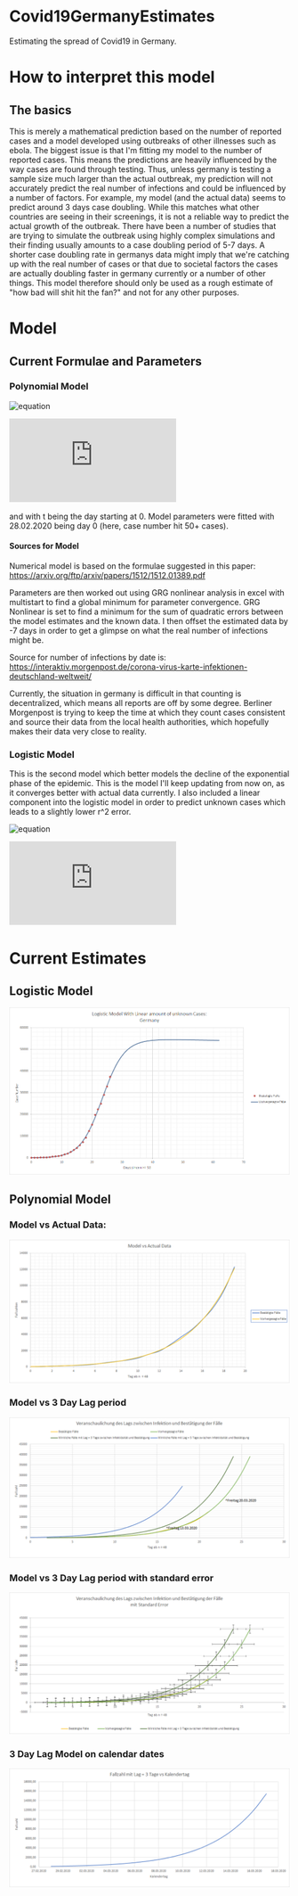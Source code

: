 # Covid19GermanyEstimates
Estimating the spread of Covid19 in Germany.

# How to interpret this model

## The basics
This is merely a mathematical prediction based on the number of reported cases and a model developed using outbreaks of other illnesses such as ebola. The biggest issue is that I'm fitting my model to the number of reported cases. This means the predictions are heavily influenced by the way cases are found through testing. Thus, unless germany is testing a sample size much larger than the actual outbreak, my prediction will not accurately predict the real number of infections and could be influenced by a number of factors. 
For example, my model (and the actual data) seems to predict around 3 days case doubling. While this matches what other countries are seeing in their screenings, it is not a reliable way to predict the actual growth of the outbreak. 
There have been a number of studies that are trying to simulate the outbreak using highly complex simulations and their finding usually amounts to a case doubling period of 5-7 days.
A shorter case doubling rate in germanys data might imply that we're catching up with the real number of cases or that due to societal factors the cases are actually doubling faster in germany currently or a number of other things. 
This model therefore should only be used as a rough estimate of "how bad will shit hit the fan?" and not for any other purposes.


# Model

## Current Formulae and Parameters

### Polynomial Model

![equation](https://latex.codecogs.com/gif.latex?Cases(t)=%20r\cdot%20[(\frac{r}{m}\cdot%20t%20+%20a)^m%20]%20^p%20)

![equationparameters](https://latex.codecogs.com/gif.latex?with:%20r=1;%20m=40;%20a=1,2704;%20p=0,4223;)

and with t being the day starting at 0. Model parameters were fitted with 28.02.2020 being day 0 (here, case number hit 50+ cases).

#### Sources for Model
Numerical model is based on the formulae suggested in this paper:
https://arxiv.org/ftp/arxiv/papers/1512/1512.01389.pdf

Parameters are then worked out using GRG nonlinear analysis in excel with multistart to find a global minimum for parameter convergence.
GRG Nonlinear is set to find a minimum for the sum of quadratic errors between the model estimates and the known data.
I then offset the estimated data by -7 days in order to get a glimpse on what the real number of infections might be.

Source for number of infections by date is:
https://interaktiv.morgenpost.de/corona-virus-karte-infektionen-deutschland-weltweit/

Currently, the situation in germany is difficult in that counting is decentralized, which means all reports are off by some degree. Berliner Morgenpost is trying to keep the time at which they count cases consistent and source their data from the local health authorities, which hopefully makes their data very close to reality.

### Logistic Model

This is the second model which better models the decline of the exponential phase of the epidemic. This is the model I'll keep updating from now on, as it converges better with actual data currently.
I also included a linear component into the logistic model in order to predict unknown cases which leads to a slightly lower r^2 error.

![equation](https://latex.codecogs.com/gif.latex?Cases(t)=%20a%20*%200,5%20/%20%20[0,5%20+%20(a%20-%200,5)%20*%20exp%20(-b%20*%20a%20*%20%20(x%20-c))]%20-%20(d%20*%20x%20+%20e))

![equationparameters](https://latex.codecogs.com/gif.latex?with%3A%20a%3D55884%2C12355%3B%20b%3D4%2C90955%20*%2010%7B%5E%7B-6%7D%7D%3B%20c%3D-19%3B%20d%20%3D%2026%2C72556%3B%20e%20%3D%202%2C50286*10%7B%5E%7B-7%7D%7D)


# Current Estimates

## Logistic Model

![Model vs Actual Data](https://github.com/BenK-XOA/Covid19GermanyEstimates/blob/master/Covid19_Germany_Estimates/Graph_Pictures_08-03-2020/Logistical%20Model.png)

## Polynomial Model

### Model vs Actual Data:

![Model vs Actual Data](https://github.com/BenK-XOA/Covid19GermanyEstimates/blob/master/Covid19_Germany_Estimates/Graph_Pictures_08-03-2020/ModelVsActualData.PNG)

### Model vs 3 Day Lag period

![Model vs 3 Day Lag period](https://github.com/BenK-XOA/Covid19GermanyEstimates/blob/master/Covid19_Germany_Estimates/Graph_Pictures_08-03-2020/ModeledInfectionsVs7DayLag.PNG)

### Model vs 3 Day Lag period with standard error

![Model vs 3 Day Lag period with standard error](https://github.com/BenK-XOA/Covid19GermanyEstimates/blob/master/Covid19_Germany_Estimates/Graph_Pictures_08-03-2020/ModeledInfectionsVs7DayLagWithStandardError.PNG)

### 3 Day Lag Model on calendar dates

![Model vs 7 Day Lag period with standard error](https://github.com/BenK-XOA/Covid19GermanyEstimates/blob/master/Covid19_Germany_Estimates/Graph_Pictures_08-03-2020/7DayLagModelCalendarDates.PNG)
